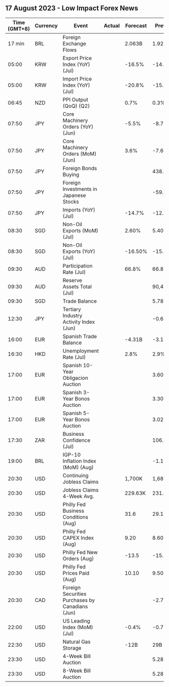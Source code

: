 ## 17 August 2023 - Low Impact Forex News

| Time (GMT+8) | Currency | Event | Actual | Forecast | Previous |
|------|----------|-------|--------|----------|----------|
| 17 min | BRL | Foreign Exchange Flows |  | 2.063B | 1.923B |
| 05:00 | KRW | Export Price Index (YoY) (Jul) |  | -16.5% | -14.7% |
| 05:00 | KRW | Import Price Index (YoY) (Jul) |  | -20.8% | -15.7% |
| 06:45 | NZD | PPI Output (QoQ) (Q2) |  | 0.7% | 0.3% |
| 07:50 | JPY | Core Machinery Orders (YoY) (Jun) |  | -5.5% | -8.7% |
| 07:50 | JPY | Core Machinery Orders (MoM) (Jun) |  | 3.6% | -7.6% |
| 07:50 | JPY | Foreign Bonds Buying |  |  | 438.8B |
| 07:50 | JPY | Foreign Investments in Japanese Stocks |  |  | -59.4B |
| 07:50 | JPY | Imports (YoY) (Jul) |  | -14.7% | -12.9% |
| 08:30 | SGD | Non-Oil Exports (MoM) (Jul) |  | 2.60% | 5.40% |
| 08:30 | SGD | Non-Oil Exports (YoY) (Jul) |  | -16.50% | -15.50% |
| 09:30 | AUD | Participation Rate (Jul) |  | 66.8% | 66.8% |
| 09:30 | AUD | Reserve Assets Total (Jul) |  |  | 90,462.0M |
| 09:30 | SGD | Trade Balance |  |  | 5.788B |
| 12:30 | JPY | Tertiary Industry Activity Index (Jun) |  |  | -0.60 |
| 16:00 | EUR | Spanish Trade Balance |  | -4.31B | -3.11B |
| 16:30 | HKD | Unemployment Rate (Jul) |  | 2.8% | 2.9% |
| 17:00 | EUR | Spanish 10-Year Obligacion Auction |  |  | 3.605% |
| 17:00 | EUR | Spanish 3-Year Bonos Auction |  |  | 3.303% |
| 17:00 | EUR | Spanish 5-Year Bonos Auction |  |  | 3.027% |
| 17:30 | ZAR | Business Confidence (Jul) |  |  | 106.9 |
| 19:00 | BRL | IGP-10 Inflation Index (MoM) (Aug) |  |  | -1.1% |
| 20:30 | USD | Continuing Jobless Claims |  | 1,700K | 1,684K |
| 20:30 | USD | Jobless Claims 4-Week Avg. |  | 229.63K | 231.00K |
| 20:30 | USD | Philly Fed Business Conditions (Aug) |  | 31.6 | 29.1 |
| 20:30 | USD | Philly Fed CAPEX Index (Aug) |  | 9.20 | 8.60 |
| 20:30 | USD | Philly Fed New Orders (Aug) |  | -13.5 | -15.9 |
| 20:30 | USD | Philly Fed Prices Paid (Aug) |  | 10.10 | 9.50 |
| 20:30 | CAD | Foreign Securities Purchases by Canadians (Jun) |  |  | -2.78B |
| 22:00 | USD | US Leading Index (MoM) (Jul) |  | -0.4% | -0.7% |
| 22:30 | USD | Natural Gas Storage |  | -12B | 29B |
| 23:30 | USD | 4-Week Bill Auction |  |  | 5.280% |
| 23:30 | USD | 8-Week Bill Auction |  |  | 5.280% |
